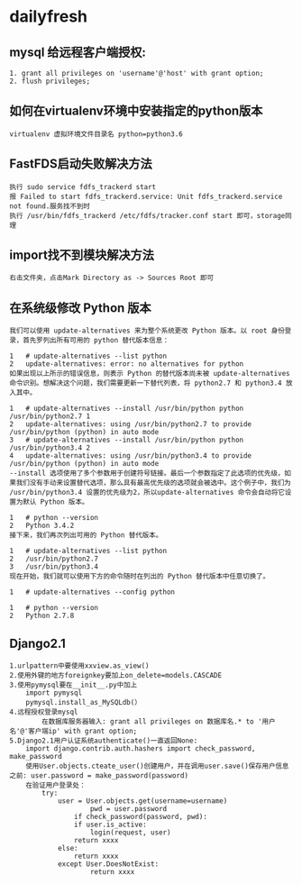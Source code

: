 # dailyfresh

## mysql 给远程客户端授权:  
    1. grant all privileges on 'username'@'host' with grant option;
    2. flush privileges;

## 如何在virtualenv环境中安装指定的python版本
    virtualenv 虚拟环境文件目录名 python=python3.6

## FastFDS启动失败解决方法
	执行 sudo service fdfs_trackerd start 
	报 Failed to start fdfs_trackerd.service: Unit fdfs_trackerd.service not found.服务找不到时
	执行 /usr/bin/fdfs_trackerd /etc/fdfs/tracker.conf start 即可，storage同理
    
## import找不到模块解决方法
    右击文件夹，点击Mark Directory as -> Sources Root 即可
    
## 在系统级修改 Python 版本
    我们可以使用 update-alternatives 来为整个系统更改 Python 版本。以 root 身份登录，首先罗列出所有可用的 python 替代版本信息：
    
    1	# update-alternatives --list python
    2	update-alternatives: error: no alternatives for python
    如果出现以上所示的错误信息，则表示 Python 的替代版本尚未被 update-alternatives 命令识别。想解决这个问题，我们需要更新一下替代列表，将 python2.7 和 python3.4 放入其中。
    
    1	# update-alternatives --install /usr/bin/python python /usr/bin/python2.7 1
    2	update-alternatives: using /usr/bin/python2.7 to provide /usr/bin/python (python) in auto mode
    3	# update-alternatives --install /usr/bin/python python /usr/bin/python3.4 2
    4	update-alternatives: using /usr/bin/python3.4 to provide /usr/bin/python (python) in auto mode
    --install 选项使用了多个参数用于创建符号链接。最后一个参数指定了此选项的优先级，如果我们没有手动来设置替代选项，那么具有最高优先级的选项就会被选中。这个例子中，我们为 /usr/bin/python3.4 设置的优先级为2，所以update-alternatives 命令会自动将它设置为默认 Python 版本。
    
    1	# python --version
    2	Python 3.4.2
    接下来，我们再次列出可用的 Python 替代版本。
    
    1	# update-alternatives --list python
    2	/usr/bin/python2.7
    3	/usr/bin/python3.4
    现在开始，我们就可以使用下方的命令随时在列出的 Python 替代版本中任意切换了。
    
    1	# update-alternatives --config python
    
    1	# python --version
    2	Python 2.7.8
    
## Django2.1 
    1.urlpattern中要使用xxview.as_view()
	2.使用外键的地方foreignkey要加上on_delete=models.CASCADE
	3.使用pymysql要在__init__.py中加上
		import pymysql
		pymysql.install_as_MySQLdb(）
   	4.远程授权登录mysql
        	在数据库服务器输入: grant all privileges on 数据库名.* to '用户名'@'客户端ip' with grant option;
	5.Django2.1用户认证系统authenticate()一直返回None:
		import django.contrib.auth.hashers import check_password,  make_password
		使用User.objects.cteate_user()创建用户，并在调用user.save()保存用户信息之前: user.password = make_password(password)
		在验证用户登录处：
			try:
			    user = User.objects.get(username=username)
            		    pwd = user.password
           		    if check_password(password, pwd):
			        if user.is_active:
			            login(request, user)
				    return xxxx
			    else:
			        return xxxx
        		except User.DoesNotExist:
            		    return xxxx
		
  
